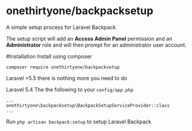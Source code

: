 # onethirtyone/backpacksetup
A simple setup process for Laravel Backpack

The setup script will add an **Access Admin Panel** permission 
 and an **Administrator** role and will then prompt for an administrator
 user account.
 
 #Installation
 Install using composer
 ```$xslt
composer require onethirtyone/backpacksetup
```

Laravel >5.5 there is nothing more you need to do

Laravel 5.4  The the following to your `config/app.php`
```$xslt
...
onethirtyone\backpacksetup\BackpackSetupServiceProvider::class
...
```

Run `php artisan backpack:setup` to setup Laravel Backpack



